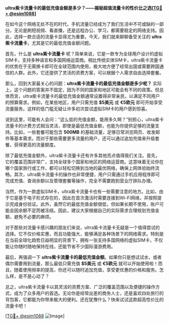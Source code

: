 **ultra紫卡流量卡的最低充值金额是多少？——揭秘超值流量卡的性价比之选[[TG💪+ @esim1088](https://t.me/s/esim1088)]**

在如今这个网络无处不在的时代，手机流量已经成为了我们生活中不可或缺的一部分。无论是刷短视频、看直播，还是远程办公、学习，都需要稳定的网络支持。因此，选择一款合适的流量卡显得尤为重要。今天，我们就来聊聊备受关注的 **ultra紫卡流量卡**，尤其是它的最低充值金额问题。

首先，什么是 **ultra紫卡流量卡** 呢？简单来说，它是一款专为全球用户设计的虚拟SIM卡，支持多种语言和多国网络运营商。相比传统实体SIM卡，ultra紫卡流量卡的优势在于无需换卡即可在全球范围内使用，极大地方便了经常出国或需要跨国通信的人群。此外，它还提供了灵活的资费方案，可以根据个人需求自由选择套餐。

那么，回到大家最关心的问题：**ultra紫卡流量卡的最低充值金额是多少呢？** 实际上，这个问题的答案并不固定，因为不同的国家和地区可能会有不同的政策。但总体而言，ultra紫卡流量卡的最低充值金额通常设置得非常亲民，以满足不同用户的预算需求。例如，在某些地区，用户只需充值 **$5美元** 或 **€5欧元** 即可开始享受流量服务。这样的低门槛无疑让许多初次尝试虚拟SIM卡的用户感到惊喜。

说到这里，可能有人会问：“这么低的充值金额，能用多久啊？”别担心，ultra紫卡流量卡的计费方式相当灵活，即使是最低充值金额，也能为你提供足够的流量支持。比如，一些套餐可能包含 **500MB** 的基础流量，足够日常浏览网页、收发邮件等基本需求。而对于那些需要更多流量的用户，还可以通过追加充值来升级套餐，获得更高的流量额度。

除了最低充值金额外，ultra紫卡流量卡还有许多其他亮点值得我们关注。首先，它的覆盖范围非常广，支持全球多个国家和地区的网络运营商。这意味着无论你在哪个国家旅行或工作，都可以轻松切换到当地的最优网络，确保上网体验始终流畅。其次，ultra紫卡流量卡的操作也非常便捷，用户只需通过手机应用程序即可完成充值、查询余额以及管理套餐等操作，完全不需要跑到营业厅排队办理。

当然，作为一款虚拟SIM卡，ultra紫卡流量卡也有一些需要注意的地方。比如，由于它是基于电子形式存在的，因此在首次激活时需要连接到Wi-Fi网络，并按照提示完成身份验证。此外，虽然它的最低充值金额很低，但如果长期不使用，账户可能会因余额不足而被冻结。因此，建议大家根据自己的实际需求合理规划充值金额，避免不必要的麻烦。

对于那些对流量卡感兴趣的朋友们来说，ultra紫卡流量卡无疑是一个值得尝试的选择。它不仅价格实惠，而且功能强大，能够满足各种场景下的网络需求。特别是在当前全球化趋势日益明显的背景下，拥有一张支持多国网络的虚拟SIM卡，不仅能让你随时随地保持在线，还能节省不少国际漫游费用。

最后，再强调一下 **ultra紫卡流量卡的最低充值金额**。如果你只是想试试水，或者偶尔需要用到流量，那么最低只需充值 **$5美元** 或 **€5欧元** 就可以开始使用啦！而且，随着使用频率的提高，你还可以随时追加充值，享受更优惠的价格和服务。怎么样，是不是心动了？

总之，ultra紫卡流量卡以其灵活的资费方案、广泛的覆盖范围以及便捷的操作方式，成为了众多用户的首选。无论你是经常出差的商务人士，还是喜欢四处旅行的背包客，它都能为你带来极大的便利。还在犹豫什么？快来试试这款超高性价比的流量卡吧！

[[TG💪+ @esim1088](https://t.me/s/esim1088) ![Image](https://i.postimg.cc/4NQfJmqS/Snipaste-2025-05-13-00-14-12.png)]